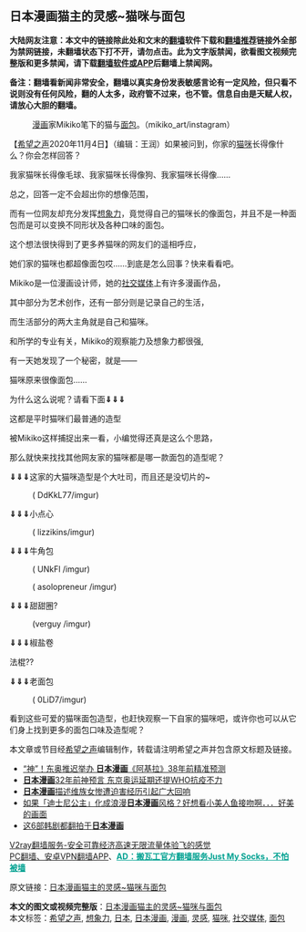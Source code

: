  <h2>日本漫画猫主的灵感~猫咪与面包</h2> <p class="notice"><b>大陆网友注意：本文中的链接除此处和文末的<a href="https://github.com/bannedbook/fanqiang" >翻墙</a>软件下载和<a href="https://github.com/killgcd/justmysocks/blob/master/README.md">翻墙推荐</a>链接外全部为禁网链接，未翻墙状态下打不开，请勿点击。此为文字版禁闻，欲看图文视频完整版和更多禁闻，请下载<a href="https://github.com/bannedbook/fanqiang">翻墙软件或APP</a>后翻墙上禁闻网。</p><p>备注：翻墙看新闻非常安全，翻墙以真实身份发表敏感言论有一定风险，但只看不说则没有任何风险，翻的人太多，政府管不过来，也不管。信息自由是天赋人权，请放心大胆的翻墙。</b></p>  <div class="entry"> <figure><figcaption><a href="https://www.bannedbook.org/bnews/tag/%e6%bc%ab%e7%94%bb/" class="st_tag internal_tag" rel="tag" title="标签 漫画 下的日志">漫画</a>家Mikiko笔下的猫与<a href="https://www.bannedbook.org/bnews/tag/%E9%9D%A2%E5%8C%85/" class="st_tag internal_tag" rel="tag" title="标签 面包 下的日志">面包</a>。（mikiko_art/instagram）</figcaption></figure> <p>【<span class='wp_keywordlink_affiliate'><a href="https://www.soundofhope.org" title="希望之声" target="_blank">希望之声</a></span>2020年11月4日】（编辑：王润）如果被问到，你家的<a href="https://www.bannedbook.org/bnews/tag/%e7%8c%ab%e5%92%aa/" class="st_tag internal_tag" rel="tag" title="标签 猫咪 下的日志">猫咪</a>长得像什么？你会怎样回答？</p> <p>我家猫咪长得像毛球、我家猫咪长得像狗、我家猫咪长得像……</p> <p>总之，回答一定不会超出你的想像范围，</p> <p>而有一位网友却充分发挥<a href="https://www.bannedbook.org/bnews/tag/%E6%83%B3%E8%B1%A1%E5%8A%9B/" class="st_tag internal_tag" rel="tag" title="标签 想象力 下的日志">想象力</a>，竟觉得自己的猫咪长的像面包，并且不是一种面包而是可以变换不同形状及各种口味的面包。</p> <p>这个想法很快得到了更多养猫咪的网友们的遥相呼应，</p> <p>她们家的猫咪也都超像面包哎……到底是怎么回事？快来看看吧。</p> <p></p> <p>Mikiko是一位漫画设计师，她的<a href="https://www.bannedbook.org/bnews/tag/%e7%a4%be%e4%ba%a4%e5%aa%92%e4%bd%93/" class="st_tag internal_tag" rel="tag" title="标签 社交媒体 下的日志">社交媒体</a>上有许多漫画作品，</p> <p>其中部分为艺术创作，还有一部分则是记录自己的生活，</p>  <p>而生活部分的两大主角就是自己和猫咪。</p> <p></p> <p>和所学的专业有关，Mikiko的观察能力及想象力都很强,</p> <p>有一天她发现了一个秘密，就是——</p> <p>猫咪原来很像面包……</p> <p>为什么这么说呢？请看下面<strong>⇓⇓⇓</strong></p> <p></p> <p>这都是平时猫咪们最普通的造型</p> <p>被Mikiko这样捕捉出来一看，小编觉得还真是这么个思路，</p>  <p>那么就快来找找其他网友家的猫咪都是哪一款面包的造型呢？</p> <p><strong>⇓⇓⇓</strong>这家的大猫咪造型是个大吐司，而且还是没切片的~</p> <figure><figcaption> ( DdKkL77/imgur)</figcaption></figure> <p></p> <p><strong>⇓⇓⇓</strong>小点心</p> <p></p> <figure><figcaption> ( lizzikins/imgur)</figcaption></figure> <p><strong>⇓⇓⇓</strong>牛角包</p> <figure><figcaption> ( UNkFl /imgur)</figcaption></figure> <p></p> <figure><figcaption> ( asolopreneur /imgur)</figcaption></figure> <p><strong>⇓⇓⇓</strong>甜甜圈?</p> <figure><figcaption> (verguy /imgur)</figcaption></figure> <p><strong>⇓⇓⇓</strong>椒盐卷</p>  <p></p> <p>法棍??</p> <p></p> <p></p> <p></p> <p></p> <p><strong>⇓⇓⇓</strong>老面包</p> <figure><figcaption> ( 0LiD7/imgur)</figcaption></figure> <p>看到这些可爱的猫咪面包造型，也赶快观察一下自家的猫咪吧，或许你也可以从它们身上找到更多的面包口味及造型呢？</p> <p>本文章或节目经<a href="https://www.bannedbook.org/bnews/tag/%e5%b8%8c%e6%9c%9b%e4%b9%8b%e5%a3%b0/" class="st_tag internal_tag" rel="tag" title="标签 希望之声 下的日志">希望之声</a>编辑制作，转载请注明希望之声并包含原文标题及链接。</p>  <ul class='op-related-articles' title='相关阅读'> <li><a href='https://www.bannedbook.org/bnews/comments/20200326/1300525.html' target='_blank'>“神”！东奥推迟举办 <b>日本漫画</b>《阿基拉》38年前精准预测</a></li> <li><a href='https://www.bannedbook.org/bnews/yule/20200325/1299867.html' target='_blank'><b>日本漫画</b>32年前神预言 东京奥运延期还提WHO抗疫不力</a></li> <li><a href='https://www.bannedbook.org/bnews/baitai/20191215/1241699.html' target='_blank'><b>日本漫画</b>描述维族女惨遭迫害经历引起广大回响</a></li> <li><a href='https://www.bannedbook.org/bnews/funmedia/20161208/625195.html' target='_blank'>如果「迪士尼公主」化成浪漫<b>日本漫画</b>风格？好想看小美人鱼接吻啊．．．好美的画面</a></li> <li><a href='https://www.bannedbook.org/bnews/sohnews/20150224/368415.html' target='_blank'>这6部韩剧都翻拍于<b>日本漫画</b></a></li> </ul> <p class="texttj"> <a href="https://www.bannedbook.org/forum23/topic22702.html" target="_blank">V2ray翻墙服务-安全可靠经济高速无限流量体验飞的感觉</a><br/> <a href="https://github.com/bannedbook/fanqiang/wiki/%E7%A6%81%E9%97%BB%E7%BD%91%E5%AE%89%E5%8D%93%E7%BF%BB%E5%A2%99%E6%96%B0%E9%97%BBAPP" target="_blank">PC翻墙、安卓VPN翻墙APP</a>、<span onclick="window.open('https://github.com/killgcd/justmysocks/blob/master/README.md')" style="font-weight:bold;color:#00A191;cursor:pointer;text-decoration:underline;outline:none">AD：搬瓦工官方翻墙服务Just My Socks，不怕被墙</span></p><p>原文链接：<a class="src_link"  href="https://www.soundofhope.org/post/296942" target="_blank">日本漫画猫主的灵感~猫咪与面包</a></p><a name='sharetosocial'></a>       <div><b>本文的图文或视频完整版</b>：<a href='https://www.bannedbook.org/bnews/comments/20201105/1425873.html'>日本漫画猫主的灵感~猫咪与面包</a></div>  </div><!--END ENTRY--> <div class="postfooter"> <div>本文标签：<a href="https://www.bannedbook.org/bnews/tag/%e5%b8%8c%e6%9c%9b%e4%b9%8b%e5%a3%b0/" rel="tag">希望之声</a>, <a href="https://www.bannedbook.org/bnews/tag/%E6%83%B3%E8%B1%A1%E5%8A%9B/" rel="tag">想象力</a>, <a href="https://www.bannedbook.org/bnews/tag/%e6%97%a5%e6%9c%ac/" rel="tag">日本</a>, <a href="https://www.bannedbook.org/bnews/tag/%e6%97%a5%e6%9c%ac%e6%bc%ab%e7%94%bb/" rel="tag">日本漫画</a>, <a href="https://www.bannedbook.org/bnews/tag/%e6%bc%ab%e7%94%bb/" rel="tag">漫画</a>, <a href="https://www.bannedbook.org/bnews/tag/%E7%81%B5%E6%84%9F/" rel="tag">灵感</a>, <a href="https://www.bannedbook.org/bnews/tag/%e7%8c%ab%e5%92%aa/" rel="tag">猫咪</a>, <a href="https://www.bannedbook.org/bnews/tag/%e7%a4%be%e4%ba%a4%e5%aa%92%e4%bd%93/" rel="tag">社交媒体</a>, <a href="https://www.bannedbook.org/bnews/tag/%E9%9D%A2%E5%8C%85/" rel="tag">面包</a></div>  </div><!--END POSTFOOTER--> 